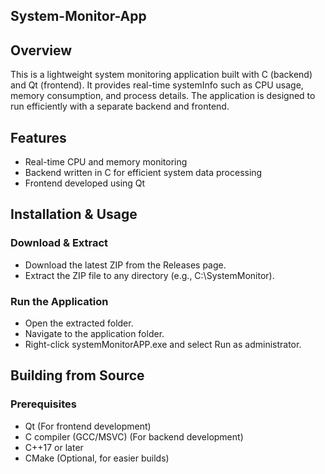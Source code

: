 ## System-Monitor-App

## Overview

This is a lightweight system monitoring application built with C (backend) and Qt (frontend). It provides real-time systemInfo such as CPU usage, memory consumption, and process details. The application is designed to run efficiently with a separate backend and frontend.

## Features
- Real-time CPU and memory monitoring
- Backend written in C for efficient system data processing
- Frontend developed using Qt 

## Installation & Usage
### Download & Extract
- Download the latest ZIP from the Releases page.
- Extract the ZIP file to any directory (e.g., C:\SystemMonitor).

### Run the Application
- Open the extracted folder.
- Navigate to the application folder.
- Right-click systemMonitorAPP.exe and select Run as administrator.

## Building from Source 
### Prerequisites
* Qt (For frontend development)
* C compiler (GCC/MSVC) (For backend development)
* C++17 or later
* CMake (Optional, for easier builds)